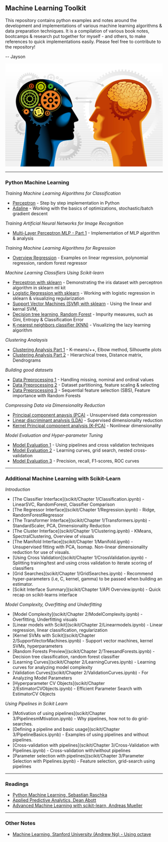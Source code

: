 ## Machine Learning Toolkit

This repository contains python examples and notes around the development and implementations of various machine learning algorithms & data preparation techniques. It is a compilation of various book notes, bootcamps & research put together for myself - and others, to make references to quick implementations easily. Please feel free to contribute to the repository! 

-- Jayson

![](img/machinelearning201.png)

---

### Python Machine Learning 

_Training Machine Learning Algorithms for Classification_
- [Perceptron](src/perceptron.ipynb) - Step by step implementation in Python 
- [Adaline](src/adaline.ipynb) - Working with the basics of optimizations, stochastic/batch gradient descent

_Training Artificial Neural Networks for Image Recognition_
- [Multi-Layer Perceptron MLP - Part 1](src/MLP_part1.ipynb) - Implementation of MLP algorithm & analysis  


_Training Machine Learning Algorithms for Regression_
- [Overview Regression](src/regression.ipynb) - Examples on linear regression, polynomial regression, random forest regressor  

_Machine Learning Classifiers Using Scikit-learn_ 
- [Perceptron with sklearn](src/perceptron-sklearn.ipynb) - Demonstrating the iris dataset with perceptron algorithm in sklearn ml kit
- [Logistic Regression with sklearn](src/logisticregression-sklearn.ipynb) - Working with logistic regression in sklearn & visualizing regularization
- [Support Vector Machines (SVM) with sklearn](src/supportvectormachines.ipynb) - Using the linear and kernal SVM,
- [Decision tree learning, Random Forest](src/decisiontree.ipynb) - Impurity measures, such as Gini, Entropy & Classification Error
- [K-nearest neighbors classifier (KNN)](src/knearestneighbors.ipynb) - Visualizing the lazy learning algorithm

_Clustering Analaysis_  
- [Clustering Analysis Part 1](src/clustering-part1.ipynb) - K-means/++, Elbow method, Silhouette plots  
- [Clustering Analysis Part 2](src/clustering-part2.ipynb) - Hierarchical trees, Distance matrix, Dendrograms  

_Building good datasets_
- [Data Preprocessing 1](src/datapreprocessing-part1.ipynb) - Handling missing, nominal and ordinal values
- [Data Preprocessing 2](src/datapreprocessing-part2.ipynb) - Dataset partitioning, feature scaling & selecting
- [Data Preprocessing 3](src/datapreprocessing-part3.ipynb) - Sequential feature selection (SBS), Feature importance with Random Forests  

_Compressing Data via Dimensionality Reduction_
- [Principal component anaysis (PCA)](src/pca.ipynb) - Unsupervised data compression 
- [Linear discriminant analysis (LDA)](src/lda.ipynb) - Supervised dimensionality reduction
- [Kernel Principal component analysis (K-PCA)](src/kernel-pca.ipynb) - Nonlinear dimensionality

_Model Evaluation and Hyper-parameter Tuning_
- [Model Evaluation 1](src/modelevaluation-part1.ipynb) - Using pipelines and cross validation techniques
- [Model Evaluation 2](src/modelevaluation-part2.ipynb) - Learning curves, grid search, nested cross-validation
- [Model Evaluation 3](src/modelevaluation-part3.ipynb) - Precision, recall, F1-scores, ROC curves  

---

### Additional Machine Learning with Scikit-Learn

_Introduction_
- [The Classifier Interface](scikit/Chapter 1/Classification.ipynb) - LinearSVC, RandomForest, Classifier Comparison 
- [The Regressor Interface](scikit/Chapter 1/Regression.ipynb) - Ridge, RandomForestRegressor
- [The Transformer Interface](scikit/Chapter 1/Transformers.ipynb) - StandardScaler, PCA, Dimensionality Reduction
- [The Cluster Interface](scikit/Chapter 1/Clustering.ipynb) - KMeans, SpectralClustering, Overview of visuals
- [The Manifold Interface](scikit/Chapter 1/Manifold.ipynb) - Unsupervised fitting with PCA, Isomap. Non-linear dimensionality reduction for use of visuals.
- [Using Cross Validation](scikit/Chapter 1/CrossValidation.ipynb) - Splitting training/test and using cross validation to iterate scoring of classifiers
- [Grid Searches](scikit/Chapter 1/GridSearches.ipynb) - Recommend hyper-parameters (i.e, C, kernel, gamma) to be passed when building an estimator. 
- [Scikit Interface Summary](scikit/Chapter 1/API Overview.ipynb) - Quick recap on scikit-learns interface  


_Model Complexity, Overfitting and Underfitting_  
- [Model Complexity](scikit/Chapter 2/ModelComplexity.ipynb) - Overfitting, Underfitting visuals
- [Linear models with Scikit](scikit/Chapter 2/Linearmodels.ipynb) - Linear regression, linear classification, regularization  
- [Kernel SVMs with Scikit](scikit/Chapter 2/SupportVectorMachines.ipynb) - Support vector machines, kernel SVMs, hyperparameters
- [Random Forests Preview](scikit/Chapter 2/TreesandForests.ipynb) - Decision tree classification, random forest classifier
- [Learning Curves](scikit/Chapter 2/LearningCurves.ipynb) - Learning curves for analyzing model complexity
- [Validation Curves](scikit/Chapter 2/ValidationCurves.ipynb) -  For Analyzing Model Parameters  
- [Hyperparameter CV Objects](scikit/Chapter 2/EstimatorCVObjects.ipynb) - Efficient Parameter Search with EstimatorCV Objects

_Using Pipelines in Scikit Learn_ 
- [Motivation of using pipelines](scikit/Chapter 3/PipelinesmMtivation.ipynb) - Why pipelines, how not to do grid-searches.    
- [Defining a pipeline and basic usage](scikit/Chapter 3/PipelineBasics.ipynb) - Examples of using pipelines and without pipelines.  
- [Cross-validation with pipelines](scikit/Chapter 3/Cross-Validation with Pipelines.ipynb) - Cross-validation with/without pipelines
- [Parameter selection with pipelines](scikit/Chapter 3/Parameter Selection with Pipelines.ipynb) -  Feature selection, grid-search using pipelines


---

### Readings
- [Python Machine Learning, Sebastian Raschka](https://www.amazon.com/Python-Machine-Learning-Sebastian-Raschka-ebook/dp/B00YSILNL0#navbar)  
- [Applied Predictive Analytics, Dean Abott](https://www.amazon.com/Applied-Predictive-Analytics-Principles-Professional/dp/1118727967)  
- [Advanced Machine Learning with scikit-learn, Andreas Mueller](https://www.amazon.com/Advanced-Machine-Learning-scikit-learn-Training/dp/B015WPK674)

---

### Other Notes

- [Machine Learning, Stanford University (Andrew Ng) - Using octave](https://github.com/jaysonfrancis/coursera/tree/master/machinelearning-stanford)